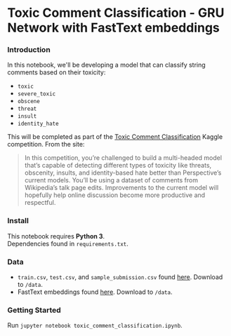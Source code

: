 # Toxic Comment Classification - GRU Network with FastText embeddings

### Introduction
In this notebook, we'll be developing a model that can classify string comments based on their toxicity:
* `toxic`
* `severe_toxic`
* `obscene`
* `threat`
* `insult`
* `identity_hate`

This will be completed as part of the [Toxic Comment Classification](https://www.kaggle.com/c/jigsaw-toxic-comment-classification-challenge) Kaggle competition. From the site:

>In this competition, you’re challenged to build a multi-headed model that’s capable of detecting different types of toxicity like threats, obscenity, insults, and identity-based hate better than Perspective’s current models. You’ll be using a dataset of comments from Wikipedia’s talk page edits. Improvements to the current model will hopefully help online discussion become more productive and respectful.

### Install
This notebook requires **Python 3**.  
Dependencies found in `requirements.txt`.

### Data
* `train.csv`, `test.csv`, and `sample_submission.csv` found [here](https://www.kaggle.com/c/jigsaw-toxic-comment-classification-challenge/data). Download to `/data`.
* FastText embeddings found [here](https://github.com/facebookresearch/fastText/blob/master/pretrained-vectors.md). Download to `/data`.

### Getting Started
Run `jupyter notebook toxic_comment_classification.ipynb`.
